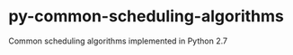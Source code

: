 py-common-scheduling-algorithms
===============================

Common scheduling algorithms implemented in Python 2.7

